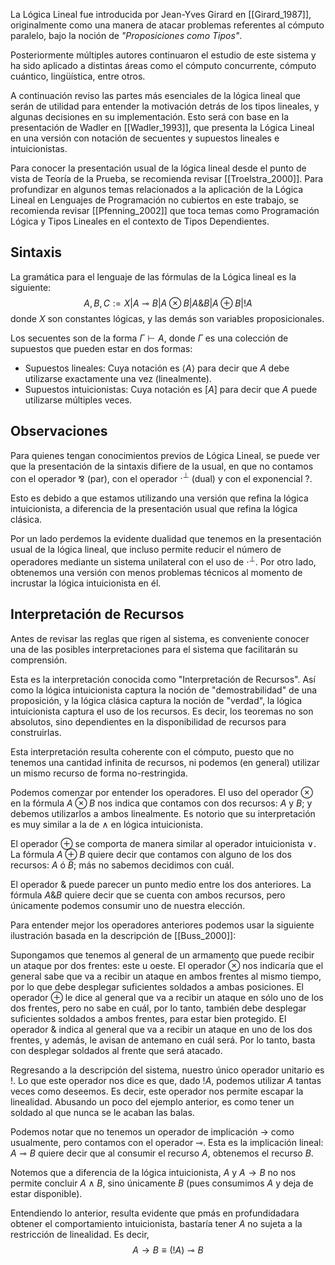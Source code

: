 La Lógica Lineal fue introducida por Jean-Yves Girard en [[Girard_1987]], originalmente como una manera de atacar problemas referentes al cómputo paralelo, bajo la noción de *"Proposiciones como Tipos"*.

Posteriormente múltiples autores continuaron el estudio de este sistema y ha sido aplicado a distintas áreas como el cómputo concurrente, cómputo cuántico, lingüística, entre otros.

A continuación reviso las partes más esenciales de la lógica lineal que serán de utilidad para entender la motivación detrás de los tipos lineales, y algunas decisiones en su implementación. Esto será con base en la presentación de Wadler en [[Wadler_1993]], que presenta la Lógica Lineal en una versión con notación de secuentes y supuestos lineales e intuicionistas.

Para conocer la presentación usual de la lógica lineal desde el punto de vista de Teoría de la Prueba, se recomienda revisar [[Troelstra_2000]]. Para profundizar en algunos temas relacionados a la aplicación de la Lógica Lineal en Lenguajes de Programación no cubiertos en este trabajo, se recomienda revisar [[Pfenning_2002]] que toca temas como Programación Lógica y Tipos Lineales en el contexto de Tipos Dependientes.
## Sintaxis
La gramática para el lenguaje de las fórmulas de la Lógica lineal es la siguiente:
$$ A,B,C := X | A \multimap B| A \otimes B | A \& B | A \oplus B | ! A $$
donde $X$ son constantes lógicas, y las demás son variables proposicionales.

Los secuentes son de la forma $\Gamma \vdash A$, donde $\Gamma$ es una colección de supuestos que pueden estar en dos formas:
- Supuestos lineales: Cuya notación es $\langle A\rangle$ para decir que $A$ debe utilizarse exactamente una vez (linealmente).
- Supuestos intuicionistas: Cuya notación es $[A]$ para decir que $A$ puede utilizarse múltiples veces.

## Observaciones
Para quienes tengan conocimientos previos de Lógica Lineal, se puede ver que la presentación de la sintaxis difiere de la usual, en que no contamos con el operador ⅋ (par), con el operador $\cdot^{\bot}$ (dual) y con el exponencial $?$.

Esto es debido a que estamos utilizando una versión que refina la lógica intuicionista, a diferencia de la presentación usual que refina la lógica clásica.

Por un lado perdemos la evidente dualidad que tenemos en la presentación usual de la lógica lineal, que incluso permite reducir el número de operadores mediante un sistema unilateral con el uso de $\cdot^{\bot}$. Por otro lado, obtenemos una versión con menos problemas técnicos al momento de incrustar la lógica intuicionista en él.

## Interpretación de Recursos
Antes de revisar las reglas que rigen al sistema, es conveniente conocer una de las posibles interpretaciones para el sistema que facilitarán su comprensión.

Esta es la interpretación conocida como "Interpretación de Recursos". Así como la lógica intuicionista captura la noción de "demostrabilidad" de una proposición, y la lógica clásica captura la noción de "verdad", la lógica intuicionista captura el uso de los recursos. Es decir, los teoremas no son absolutos, sino dependientes en la disponibilidad de recursos para construirlas.

Esta interpretación resulta coherente con el cómputo, puesto que no tenemos una cantidad infinita de recursos, ni podemos (en general) utilizar un mismo recurso de forma no-restringida.

Podemos comenzar por entender los operadores. El uso del operador $\otimes$ en la fórmula $A \otimes B$ nos indica que contamos con dos recursos: $A$ y $B$; y debemos utilizarlos a ambos linealmente. Es notorio que su interpretación es muy similar a la de $\land$ en lógica intuicionista.

El operador $\oplus$ se comporta de manera similar al operador intuicionista $\lor$. La fórmula $A \oplus B$ quiere decir que contamos con alguno de los dos recursos: $A$ ó $B$; más no sabemos decidimos con cuál.

El operador $\&$ puede parecer un punto medio entre los dos anteriores. La fórmula $A\& B$ quiere decir que se cuenta con ambos recursos, pero únicamente podemos consumir uno de nuestra elección.

Para entender mejor los operadores anteriores podemos usar la siguiente ilustración basada en la descripción de [[Buss_2000]]:

Supongamos que tenemos al general de un armamento que puede recibir un ataque por dos frentes: este u oeste. El operador $\otimes$ nos indicaría que el general sabe que va a recibir un ataque en ambos frentes al mismo tiempo, por lo que debe desplegar suficientes soldados a ambas posiciones.
El operador $\oplus$ le dice al general que va a recibir un ataque en sólo uno de los dos frentes, pero no sabe en cuál, por lo tanto, también debe desplegar suficientes soldados a ambos frentes, para estar bien protegido.
El operador $\&$ indica al general que va a recibir un ataque en uno de los dos frentes, y además, le avisan de antemano en cuál será. Por lo tanto, basta con desplegar soldados al frente que será atacado.

Regresando a la descripción del sistema, nuestro único operador unitario es $!$. Lo que este operador nos dice es que, dado $!A$, podemos utilizar $A$ tantas veces como deseemos. Es decir, este operador nos permite escapar la linealidad. Abusando un poco del ejemplo anterior, es como tener un soldado al que nunca se le acaban las balas.

Podemos notar que no tenemos un operador de implicación $\rightarrow$ como usualmente, pero contamos con el operador $\multimap$. Esta es la implicación lineal: $A\multimap B$ quiere decir que al consumir el recurso $A$, obtenemos el recurso $B$.

Notemos que a diferencia de la lógica intuicionista, $A$ y $A \rightarrow B$ no nos permite concluir $A \land B$, sino únicamente $B$ (pues consumimos $A$ y deja de estar disponible).

Entendiendo lo anterior, resulta evidente que pmás en profundidadara obtener el comportamiento intuicionista, bastaría tener $A$ no sujeta a la restricción de linealidad. Es decir, $$ A \rightarrow B \equiv (!A) \multimap B $$
